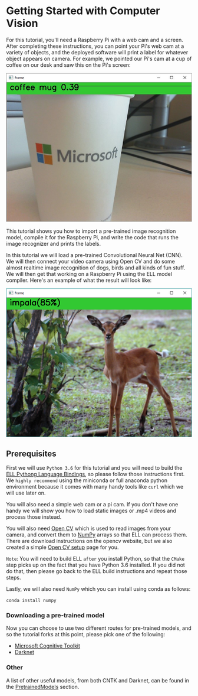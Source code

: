# Getting Started with Computer Vision

For this tutorial, you'll need a Raspberry Pi with a web cam and a screen. After completing these instructions, you can point your Pi's web cam at a variety of objects, and the deployed software will print a label for whatever object appears on camera. For example, we pointed our Pi's cam at a cup of coffee on our desk and saw this on the Pi's screen:

![coffee mug](coffeemug.jpg)

This tutorial shows you how to import a pre-trained image recognition model, compile it for the Raspberry Pi, and write the code that runs the image recognizer and prints the labels.

In this tutorial we will load a pre-trained Convolutional Neural Net (CNN).
We will then connect your video camera using Open CV and do some almost realtime image recognition of dogs, birds and all kinds of
fun stuff.  We will then get that working on a Raspberry Pi using the ELL model compiler.
Here's an example of what the result will look like:

![screenshot](Screenshot.png)

## Prerequisites

First we will use `Python 3.6` for this tutorial and you will need to build the 
[ELL Pythong Language Bindings](../../../interfaces/README.MD), so please follow those instructions first.
We `highly recommend` using the miniconda or full anaconda python environment because it comes with many
handy tools like `curl` which we will use later on.

You will also need a simple web cam or a pi cam.  If you don't have one handy we will show you how to load
static images or .mp4 videos and process those instead.

You will also need [Open CV](http://opencv.org/) which is used to read images from your camera, and convert
them to [NumPy](https://docs.scipy.org/doc/numpy-dev/user/quickstart.html) arrays so that ELL can process them.
There are download instructions on the opencv website, but we also created a simple [Open CV setup](opencv.md) page for you.

`Note`: You will need to build ELL `after` you install Python, so that the `CMake` step picks up on the fact that you have Python
3.6 installed.  If you did not do that, then please go back to the ELL build instructions and repeat those steps.

Lastly, we will also need `NumPy` which you can install using conda as follows:

    conda install numpy

### Downloading a pre-trained model

Now you can choose to use two different routes for pre-trained models, and so the tutorial forks at this point,
please pick one of the following:

 * [Microsoft Cognitive Toolkit](cntk.md)
 * [Darknet](darknet.md)

### Other

A list of other useful models, from both CNTK and Darknet, can be found in the [PretrainedModels](./PretrainedModels.md) section.